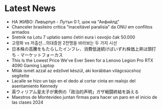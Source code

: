 # Latest News
-  НА ЖИВО: Ливърпул - Лутън 0:1, шок на "Анфийлд"
-  Chanceler brasileiro critica “inaceitável paralisia” da ONU em conflitos armados
-  Sretnik na Lotu 7 uplatio samo četiri eura i osvojio čak 50.000
-  고령화 vs 저출산…의대증원 2천명을 바라보는 두 가지 시선
-  日本株の高騰をもたらしたインフレ、消費低迷続けばいずれ株価上昇は頭打ち - マーケットフォーカス
-  This Is the Lowest Price We've Ever Seen for a Lenovo Legion Pro RTX 4090 Gaming Laptop
-  Milák ismét azzal az edzővel készül, aki korábban világcsúcshoz segítette
-  Lacalle se hizo un tajo en el dedo al cortar cinta en realojo del asentamiento Kennedy
-  英ウィリアム皇太子が異例の「政治的声明」ガザ戦闘終結を訴える
-  Maestros de Montevideo juntan firmas para hacer un paro en el inicio de las clases 2024

